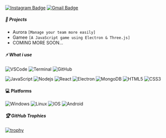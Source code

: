 [![Instagram Badge](https://img.shields.io/badge/-OxiJenuuu-purple?style=flat-square&logo=instagram&logoColor=white&link=https://instagram.com/kanna6501/)](https://instagram.com/oxijenuuu)
[![Gmail Badge](https://img.shields.io/badge/-oxijenuuu@gmail.com-c14438?style=flat-square&logo=Gmail&logoColor=white&link=mailto:oxijenuuu@gmail.com)](mailto:oxijenuuu@gmail.com)

##### 🎯 Projects
- Aurora ``[Manage your team more easily]``
- Gamee ``[A JavaScript game using Electron & Three.js]``
- COMING MORE SOON...

##### ⚡ What i use
![VSCode](https://img.shields.io/badge/-VSCode-181717?style=flat-square&logo=visualstudiocode)
![Terminal](https://img.shields.io/badge/-Terminal-181717?style=flat-square&logo=powershell)
![GitHub](https://img.shields.io/badge/-GitHub-181717?style=flat-square&logo=github)

![JavaScript](https://img.shields.io/badge/-JavaScript-black?style=flat-square&logo=javascript)
![Nodejs](https://img.shields.io/badge/-Nodejs-black?style=flat-square&logo=Node.js)
![React](https://img.shields.io/badge/-React-black?style=flat-square&logo=react)
![Electron](https://img.shields.io/badge/-Electron-black?style=flat-square&logo=electron)
![MongoDB](https://img.shields.io/badge/-MongoDB-black?style=flat-square&logo=mongodb)
![HTML5](https://img.shields.io/badge/-HTML5-E34F26?style=flat-square&logo=html5&logoColor=white)
![CSS3](https://img.shields.io/badge/-CSS3-1572B6?style=flat-square&logo=css3)

#### 💻 Platforms
![Windows](https://img.shields.io/badge/-Windows-181717?style=flat-square&logo=windows)
![Linux](https://img.shields.io/badge/-Linux-181717?style=flat-square&logo=Linux)
![IOS](https://img.shields.io/badge/-IOS-181717?style=flat-square&logo=apple)
![Android](https://img.shields.io/badge/-Android-181717?style=flat-square&logo=android)

##### 🏆 GitHub Trophies 
[![trophy](https://github-profile-trophy.vercel.app/?username=OxiJenuuu)](https://github.com/ryo-ma/github-profile-trophy)
